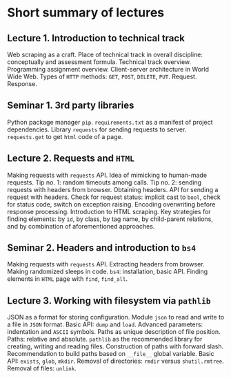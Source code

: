 # Short summary of lectures

## Lecture 1. Introduction to technical track

Web scraping as a craft. Place of technical track in overall discipline: conceptually and 
assessment formula.
Technical track overview. Programming assignment overview. Client-server architecture in 
World Wide Web. 
Types of `HTTP` methods: `GET`, `POST`, `DELETE`, `PUT`. Request. Response.

## Seminar 1. 3rd party libraries

Python package manager `pip`. `requirements.txt` as a manifest of project dependencies. 
Library `requests` for sending
requests to server. `requests.get` to get `html` code of a page.

## Lecture 2. Requests and `HTML`

Making requests with `requests` API. Idea of mimicking to human-made requests. 
Tip no. 1: random timeouts among calls.
Tip no. 2: sending requests with headers from browser. Obtaining headers. 
API for sending a request with headers.
Check for request status: implicit cast to `bool`, check for status code, 
switch on exception raising. Encoding
overwriting before response processing. Introduction to HTML scraping. 
Key strategies for finding elements: 
by `id`, by class, by tag name, by child-parent relations, and by combination 
of aforementioned approaches.

## Seminar 2. Headers and introduction to `bs4`

Making requests with `requests` API. Extracting headers from browser. Making randomized sleeps 
in code. `bs4`: installation, basic API. Finding elements in `HTML` page with `find`, `find_all`.

## Lecture 3. Working with filesystem via `pathlib`

JSON as a format for storing configuration. Module `json` to read and write to a 
file in `JSON` format. Basic API: `dump` and `load`. Advanced parameters: indentation and 
`ASCII` symbols. Paths as unique description of file position. Paths: relative and absolute.
`pathlib` as the recommended library for creating, writing and reading files. Construction of
paths with forward slash. Recommendation to build paths based on `__file__` global variable.
Basic API: `exists`, `glob`, `mkdir`. Removal of directories: `rmdir` versus `shutil.rmtree`.
Removal of files: `unlink`.
